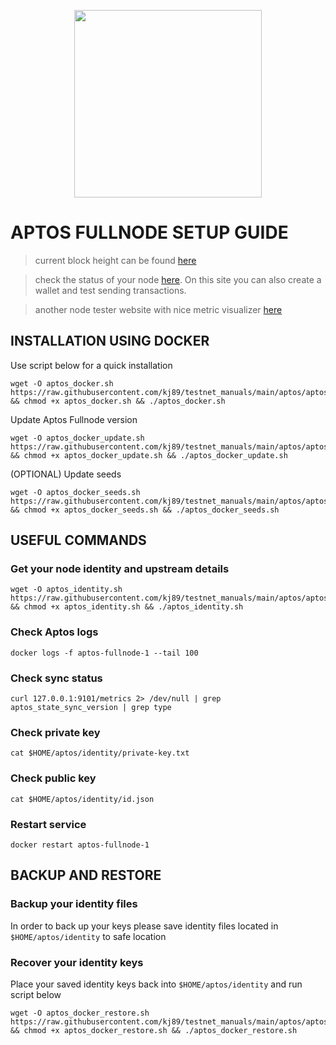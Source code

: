 <p align="center">
  <img width="300" height="auto" src="https://user-images.githubusercontent.com/50621007/162568594-c423847a-f1ff-42de-84d7-110bb0077b4d.png">
</p>

# APTOS FULLNODE SETUP GUIDE

> current block height can be found [here](https://status.devnet.aptos.dev)

> check the status of your node [here](https://www.nodex.run/aptos_test). On this site you can also create a wallet and test sending transactions.

> another node tester website with nice metric visualizer [here](http://node-tools.net/aptos/tester/)

## INSTALLATION USING DOCKER

Use script below for a quick installation
```
wget -O aptos_docker.sh https://raw.githubusercontent.com/kj89/testnet_manuals/main/aptos/aptos_docker.sh && chmod +x aptos_docker.sh && ./aptos_docker.sh
```

Update Aptos Fullnode version
```
wget -O aptos_docker_update.sh https://raw.githubusercontent.com/kj89/testnet_manuals/main/aptos/aptos_docker_update.sh && chmod +x aptos_docker_update.sh && ./aptos_docker_update.sh
```

(OPTIONAL) Update seeds
```
wget -O aptos_docker_seeds.sh https://raw.githubusercontent.com/kj89/testnet_manuals/main/aptos/aptos_docker_seeds.sh && chmod +x aptos_docker_seeds.sh && ./aptos_docker_seeds.sh
```

## USEFUL COMMANDS
### Get your node identity and upstream details
```
wget -O aptos_identity.sh https://raw.githubusercontent.com/kj89/testnet_manuals/main/aptos/aptos_identity.sh && chmod +x aptos_identity.sh && ./aptos_identity.sh
```

### Check Aptos logs
```
docker logs -f aptos-fullnode-1 --tail 100
```

### Check sync status
```
curl 127.0.0.1:9101/metrics 2> /dev/null | grep aptos_state_sync_version | grep type
```

### Check private key
```
cat $HOME/aptos/identity/private-key.txt
```

### Check public key
```
cat $HOME/aptos/identity/id.json
```

### Restart service
```
docker restart aptos-fullnode-1
```

## BACKUP AND RESTORE
### Backup your identity files
In order to back up your keys please save identity files located in `$HOME/aptos/identity` to safe location

### Recover your identity keys
Place your saved identity keys back into `$HOME/aptos/identity` and run script below
```
wget -O aptos_docker_restore.sh https://raw.githubusercontent.com/kj89/testnet_manuals/main/aptos/aptos_docker_restore.sh && chmod +x aptos_docker_restore.sh && ./aptos_docker_restore.sh
```
